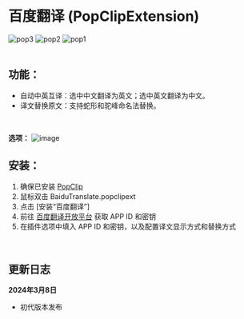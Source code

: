 # 百度翻译 (PopClipExtension)

![pop3](https://github.com/iibob/PopClipExtension/assets/10295975/44efa236-896d-4160-9751-19fa8beaae92)
![pop2](https://github.com/iibob/PopClipExtension/assets/10295975/ad354f87-5820-4c15-8cc7-e8871bb8bc8b)
![pop1](https://github.com/iibob/PopClipExtension/assets/10295975/fdffe369-2570-4d1b-b47f-f7d98f57620c)
<br/>
<br/>

## 功能：
- 自动中英互译：选中中文翻译为英文；选中英文翻译为中文。
- 译文替换原文：支持蛇形和驼峰命名法替换。
<br/>

**选项：**
![image](https://github.com/iibob/PopClipExtension/assets/10295975/408280aa-81bf-4195-9236-9fb97178d77d)



  
## 安装：
1. 确保已安装 [PopClip](https://www.popclip.app/)
2. 鼠标双击 BaiduTranslate.popclipext
3. 点击 [安装“百度翻译”]
4. 前往 [百度翻译开放平台](https://api.fanyi.baidu.com/doc/21) 获取 APP ID 和密钥
5. 在插件选项中填入 APP ID 和密钥，以及配置译文显示方式和替换方式
<br/>

## 更新日志
**2024年3月8日**
- 初代版本发布
